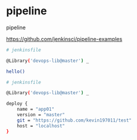 # pipeline

pipeline

https://github.com/jenkinsci/pipeline-examples

```bash
# jenkinsfile

@Library('devops-lib@master') _

hello()

```

```bash
# jenkinsfile

@Library('devops-lib@master') _

deploy {
    name = "app01"
    version = "master"
    git = "https://github.com/kevin197011/test"
    host = "localhost"
}

```